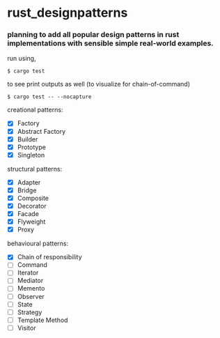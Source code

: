 # rust_designpatterns

### planning to add all popular design patterns in rust implementations with sensible simple real-world examples.

run using,

`$ cargo test`

to see print outputs as well (to visualize for chain-of-command)

`$ cargo test -- --nocapture`

creational patterns:

- [X] Factory
- [X] Abstract Factory
- [X] Builder
- [X] Prototype
- [X] Singleton

structural patterns:

- [X] Adapter
- [X] Bridge
- [X] Composite
- [X] Decorator
- [X] Facade
- [X] Flyweight
- [X] Proxy

behavioural patterns:

- [X] Chain of responsibility
- [ ] Command
- [ ] Iterator
- [ ] Mediator
- [ ] Memento
- [ ] Observer
- [ ] State
- [ ] Strategy
- [ ] Template Method
- [ ] Visitor
